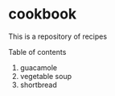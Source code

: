 # cookbook
This is a repository of recipes

Table of contents
1. guacamole
2. vegetable soup
3. shortbread
